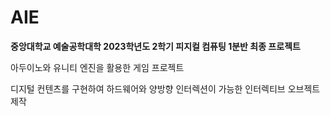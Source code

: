 # AIE

**중앙대학교 예술공학대학 2023학년도 2학기 피지컬 컴퓨팅 1분반 최종 프로젝트**

아두이노와 유니티 엔진을 활용한 게임 프로젝트

디지털 컨텐츠를 구현하여 하드웨어와 양방향 인터렉션이 가능한 인터렉티브 오브젝트 제작